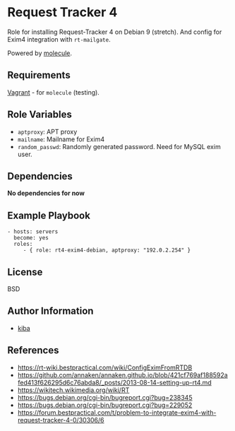 Request Tracker 4
=========

Role for installing Request-Tracker 4 on Debian 9 (stretch). And config for
Exim4 integration with `rt-mailgate`.

Powered by [molecule](https://molecule.readthedocs.io/en/latest/).

Requirements
------------

[Vagrant](https://www.vagrantup.com) - for `molecule` (testing).

Role Variables
--------------

 * `aptproxy`: APT proxy
 * `mailname`: Mailname for Exim4
 * `random_passwd`: Randomly generated password. Need for MySQL exim user.

Dependencies
------------

__No dependencies for now__

Example Playbook
----------------

    - hosts: servers
      become: yes
      roles:
         - { role: rt4-exim4-debian, aptproxy: "192.0.2.254" }

License
-------

BSD

Author Information
------------------

 * [kiba](https://github.com/islander)

References
----------
 * https://rt-wiki.bestpractical.com/wiki/ConfigEximFromRTDB
 * https://github.com/annaken/annaken.github.io/blob/421cf769af188592afed413f626295d6c76abda8/_posts/2013-08-14-setting-up-rt4.md
 * https://wikitech.wikimedia.org/wiki/RT
 * https://bugs.debian.org/cgi-bin/bugreport.cgi?bug=238345
 * https://bugs.debian.org/cgi-bin/bugreport.cgi?bug=229052
 * https://forum.bestpractical.com/t/problem-to-integrate-exim4-with-request-tracker-4-0/30306/6
